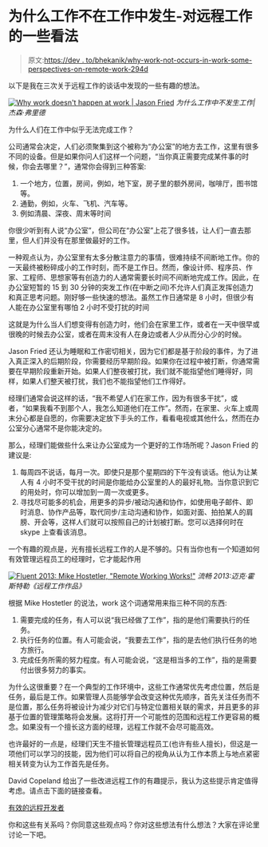 # 为什么工作不在工作中发生-对远程工作的一些看法

> 原文:[https://dev . to/bhekanik/why-work-not-occurs-in-work-some-perspectives-on-remote-work-294d](https://dev.to/bhekanik/why-work-doesn-t-happen-at-work-some-perspectives-on-remote-work-294d)

以下是我在三次关于远程工作的谈话中发现的一些有趣的想法。

[![Why work doesn't happen at work | Jason Fried](../Images/c670a50e227fdac65b2211d2fb8356c6.png)](http://www.youtube.com/watch?v=5XD2kNopsUs) 
*为什么工作中不发生工作|杰森·弗里德*

为什么人们在工作中似乎无法完成工作？

公司通常会决定，人们必须聚集到这个被称为“办公室”的地方去工作，这里有很多不同的设备。但是如果你问人们这样一个问题，“当你真正需要完成某件事的时候，你会去哪里？”，通常你会得到三种答案:

1.  一个地方，位置，房间，例如，地下室，房子里的额外房间，咖啡厅，图书馆等。
2.  通勤，例如，火车、飞机、汽车等。
3.  例如清晨、深夜、周末等时间

你很少听到有人说“办公室”，但公司在“办公室”上花了很多钱，让人们一直去那里，但人们并没有在那里做最好的工作。

一种观点认为，办公室里有太多分散注意力的事情，很难持续不间断地工作。你的一天最终被粉碎成小的工作时刻，而不是工作日。然而，像设计师、程序员、作家、工程师、思想家等有创造力的人通常需要长时间不间断地完成工作。因此，在办公室短暂的 15 到 30 分钟的突发工作(在中断之间)不允许人们真正发挥创造力和真正思考问题。刚好够一些快速的想法。虽然工作日通常是 8 小时，但很少有人能在办公室里有哪怕 2 小时不受打扰的时间

这就是为什么当人们想变得有创造力时，他们会在家里工作，或者在一天中很早或很晚的时候去办公室，或者在周末没有人在身边或者人少从而分心少的时候。

Jason Fried 还认为睡眠和工作密切相关，因为它们都是基于阶段的事件，为了进入真正深入的后期阶段，你需要经历早期阶段。如果你在过程中被打断，你通常需要在早期阶段重新开始。如果人们整夜被打扰，我们就不能指望他们睡得好，同样，如果人们整天被打扰，我们也不能指望他们工作得好。

经理们通常会说这样的话，“我不希望人们在家工作，因为有很多干扰”，或者，“如果我看不到那个人，我怎么知道他们在工作”。然而，在家里、火车上或周末分心都是自愿的，你需要决定放下手头的工作，看看电视或其他什么，然而在办公室分心通常不是你能决定的。

那么，经理们能做些什么来让办公室成为一个更好的工作场所呢？Jason Fried 的建议是:

1.  每周四不说话，每月一次。即使只是那个星期四的下午没有谈话。他认为让某人有 4 小时不受干扰的时间是你能给办公室里的人的最好礼物。当你意识到它的用处时，你可以增加到一周一次或更多。
2.  寻找尽可能多的机会，用更多的异步/被动沟通和协作，如使用电子邮件、即时消息、协作产品等，取代同步/主动沟通和协作，如面对面、拍拍某人的肩膀、开会等，这样人们就可以按照自己的计划被打断。您可以选择何时在 skype 上查看该消息。

一个有趣的观点是，光有擅长远程工作的人是不够的。只有当你也有一个知道如何有效管理远程员工的经理时，它才能起作用

[![Fluent 2013: Mike Hostetler, "Remote Working Works!"](../Images/3b5bb39f00eb481e0bb23bd951c968f7.png)](http://www.youtube.com/watch?v=23oBUH270YU) 
*流畅 2013:迈克·霍斯特勒《远程工作作品》*

根据 Mike Hostetler 的说法，work 这个词通常用来指三种不同的东西:

1.  需要完成的任务，有人可以说“我已经做了工作”，指的是他们需要执行的任务。
2.  执行任务的位置。有人可能会说，“我要去工作”，指的是去他们执行任务的地方旅行。
3.  完成任务所需的努力程度。有人可能会说，“这是相当多的工作”，指的是需要付出很多努力的事实。

为什么这很重要？在一个典型的工作环境中，这些工作通常优先考虑位置，然后是任务，最后是工作。如果管理人员能够学会改变这种优先顺序，首先关注任务而不是位置，那么任务将被设计为减少对它们与特定位置相关联的需求，并且更多的非基于位置的管理策略将会发展。这将打开一个可能性的范围和远程工作更容易的概念。如果没有一个擅长这方面的经理，远程工作就不会尽可能高效。

也许最好的一点是，经理们天生不擅长管理远程员工(也许有些人擅长)，但这是一项他们可以学习的技能，因为他们可以将自己的视角从认为工作本质上与地点紧密相关转变为认为工作首先是任务。

David Copeland 给出了一些改进远程工作的有趣提示，我认为这些提示肯定值得考虑。请点击下面的链接查看。

[有效的远程开发者](https://www.infoq.com/presentations/effective-remote-developer-2017/)

你和这些有关系吗？你同意这些观点吗？你对这些想法有什么想法？大家在评论里讨论一下吧。